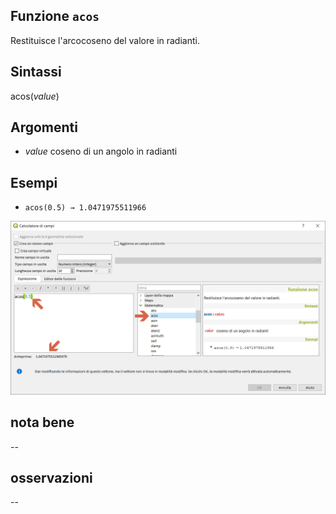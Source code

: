 ## Funzione `acos`
Restituisce l'arcocoseno del valore in radianti.

## Sintassi

acos(_value_)

## Argomenti

* _value_ coseno di un angolo in radianti

## Esempi

* `acos(0.5) → 1.0471975511966`

<img src="/img/matematica/acos/acos1.png">

## nota bene

--

## osservazioni

--